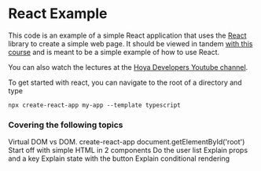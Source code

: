 # React Example

This code is an example of a simple React application that uses the [React](https://reactjs.org/) library to create a simple web page. It should be viewed in tandem [with this course](https://github.com/hoya-developers/software-engineering-bootcamp) and is meant to be a simple example of how to use React.

You can also watch the lectures at the [Hoya Developers Youtube channel](https://www.youtube.com/@HoyaDevelopers).

To get started with react, you can navigate to the root of a directory and type

`npx create-react-app my-app --template typescript`

### Covering the following topics

Virtual DOM vs DOM.
create-react-app
document.getElementById('root')
Start off with simple HTML in 2 components
Do the user list
Explain props and a key
Explain state with the button
Explain conditional rendering
